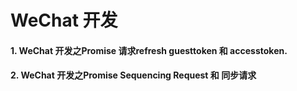 # WeChat 开发
#### 1. WeChat 开发之Promise 请求refresh guesttoken 和 accesstoken.
#### 2. WeChat 开发之Promise Sequencing Request 和 同步请求
